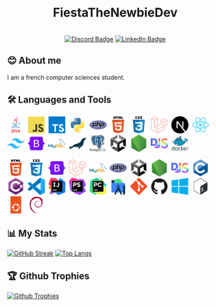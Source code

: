 <h1 align="center">FiestaTheNewbieDev</h1>

<div align="center">
 <img src="https://komarev.com/ghpvc/?username=FiestaTheNewbieDev&style=flat-square&color=blue" alt="">
</div>

<div align="center">
 <a href="https://www.discordapp.com/users/277877831302643713"><img src="https://img.shields.io/badge/Discord-7289da?style=for-the-badge&logo=discord&logoColor=white" alt="Discord Badge"></a>
 <a href="https://www.linkedin.com/in/clement-fossorier"><img src="https://img.shields.io/badge/LinkedIn-blue?style=for-the-badge&logo=linkedin&logoColor=white" alt="LinkedIn Badge"></a>
</div>

## 😊 About me

I am a french computer sciences student.

## 🛠️ Languages and Tools

<img src="https://github.com/devicons/devicon/blob/master/icons/java/java-original-wordmark.svg" title="Java" alt="Java" width="40" height="40"/>&nbsp;
<img src="https://github.com/devicons/devicon/blob/master/icons/javascript/javascript-original.svg" title="JavaScript" alt="JavaScript" width="40" height="40"/>&nbsp;
<img src="https://github.com/devicons/devicon/blob/master/icons/typescript/typescript-original.svg" title="TypeScript" alt="TypeScript" width="40" height="40"/>&nbsp;
<img src="https://github.com/devicons/devicon/blob/master/icons/python/python-original.svg" title="Python" alt="Python" width="40" height="40"/>&nbsp;
<img src="https://github.com/devicons/devicon/blob/master/icons/php/php-original.svg" title="PHP" alt="PHP" width="40" height="40"/>&nbsp;
<img src="https://github.com/devicons/devicon/blob/master/icons/html5/html5-original-wordmark.svg" title="HTML5" alt="HTML" width="40" height="40"/>&nbsp;
<img src="https://github.com/devicons/devicon/blob/master/icons/css3/css3-original-wordmark.svg"  title="CSS3" alt="CSS" width="40" height="40"/>&nbsp;
<img src="https://github.com/devicons/devicon/blob/master/icons/laravel/laravel-line.svg" title="Laravel" alt="Laravel" width="40" height="40"/>&nbsp;
<img src="https://github.com/devicons/devicon/blob/master/icons/nextjs/nextjs-plain.svg" title="Next.js" alt="Next.js" width="40" height="40" />&nbsp;
<img src="https://github.com/devicons/devicon/blob/master/icons/react/react-original.svg" title="" alt="React" width="40" height="40" />&nbsp;
<img src="https://github.com/devicons/devicon/blob/master/icons/tailwindcss/tailwindcss-original.svg" title="Tailwind CSS" alt="Tailwind CSS" width="40" height="40" />&nbsp;
<img src="https://github.com/devicons/devicon/blob/master/icons/bootstrap/bootstrap-original.svg" title="Bootstrap" alt="Bootstrap" width="40" height="40"/>&nbsp;
<img src="https://github.com/devicons/devicon/blob/master/icons/mysql/mysql-original-wordmark.svg" title="MySQL"  alt="MySQL" width="40" height="40"/>&nbsp;
<img src="https://github.com/devicons/devicon/blob/master/icons/mariadb/mariadb-original.svg" title="MariaDB"  alt="MariaDB" width="40" height="40"/>&nbsp;
<img src="https://github.com/devicons/devicon/blob/master/icons/postgresql/postgresql-original-wordmark.svg" title="PostgreSQL"  alt="PostgreSQL" width="40" height="40" />&nbsp;
<img src="https://github.com/devicons/devicon/blob/master/icons/unity/unity-original.svg" title="Unity" alt="Unity" width="40" height="40"/>&nbsp;
<img src="https://github.com/devicons/devicon/blob/master/icons/nodejs/nodejs-original.svg" title="Node.js" alt="Node.js" width="40" height="40"/>&nbsp;
<img src="https://github.com/devicons/devicon/blob/master/icons/discordjs/discordjs-original.svg" title="discord.js" alt="discord.js" width="40" height="40"/>&nbsp;
<img src="https://github.com/devicons/devicon/blob/master/icons/docker/docker-original-wordmark.svg" title="Docker" alt="Docker" width="40" height="40" />&nbsp;


<img src="https://github.com/devicons/devicon/blob/master/icons/html5/html5-original-wordmark.svg" title="HTML5" alt="HTML" width="40" height="40"/>&nbsp;
<img src="https://github.com/devicons/devicon/blob/master/icons/css3/css3-original-wordmark.svg"  title="CSS3" alt="CSS" width="40" height="40"/>&nbsp;
<img src="https://github.com/devicons/devicon/blob/master/icons/bootstrap/bootstrap-original.svg" title="Bootstrap" alt="Bootstrap" width="40" height="40"/>&nbsp;
<img src="https://github.com/devicons/devicon/blob/master/icons/laravel/laravel-line.svg" title="Laravel" alt="Laravel" width="40" height="40"/>&nbsp;
<img src="https://github.com/devicons/devicon/blob/master/icons/mysql/mysql-original-wordmark.svg" title="MySQL"  alt="MySQL" width="40" height="40"/>&nbsp;
<img src="https://github.com/devicons/devicon/blob/master/icons/php/php-original.svg" title="PHP" alt="PHP" width="40" height="40"/>&nbsp;
<img src="https://github.com/devicons/devicon/blob/master/icons/unity/unity-original.svg" title="Unity" alt="Unity" width="40" height="40"/>&nbsp;
<img src="https://github.com/devicons/devicon/blob/master/icons/nodejs/nodejs-original.svg" title="Node.js" alt="Node.js" width="40" height="40"/>&nbsp;
<img src="https://github.com/devicons/devicon/blob/master/icons/discordjs/discordjs-original.svg" title="discord.js" alt="discord.js" width="40" height="40"/>&nbsp;
<img src="https://github.com/devicons/devicon/blob/master/icons/c/c-original.svg" title="C" alt="C" width="40" height="40"/>&nbsp;
<img src="https://github.com/devicons/devicon/blob/master/icons/csharp/csharp-original.svg" title="C#" alt="C#" width="40" height="40"/>&nbsp;
<img src="https://github.com/devicons/devicon/blob/master/icons/vscode/vscode-original.svg" title="Visual Studio Code" alt="Visual Studio Code" width="40" height="40"/>&nbsp;
<img src="https://github.com/FiestaTheNewbieDev/FiestaTheNewbieDev/blob/main/icons/intellij_idea.svg" title="IntelliJ IDEA" alt="IntelliJ IDEA" width="40" height="40"/>&nbsp;
<img src="https://github.com/FiestaTheNewbieDev/FiestaTheNewbieDev/blob/main/icons/php_storm.svg" title="PhpStorm" alt="PhpStorm" width="40" height="40"/>&nbsp;
<img src="https://github.com/FiestaTheNewbieDev/FiestaTheNewbieDev/blob/main/icons/pycharm.svg" title="PyCharm" alt="PyCharm" width="40" height="40"/>&nbsp;
<img src="https://github.com/devicons/devicon/blob/master/icons/androidstudio/androidstudio-original.svg" title="Android Studio" alt="Android Studio" width="40" height="40"/>&nbsp;
<img src="https://github.com/devicons/devicon/blob/master/icons/git/git-original.svg" title="Git" alt="Git" width="40" height="40"/>&nbsp;
<img src="https://github.com/devicons/devicon/blob/master/icons/github/github-original.svg" title="Github" alt="Github" width="40" height="40"/>&nbsp;
<img src="https://github.com/devicons/devicon/blob/master/icons/windows8/windows8-original.svg" title="Windows" alt="Windows" width="40" height="40"/>&nbsp;
<img src="https://github.com/devicons/devicon/blob/master/icons/bash/bash-original.svg" title="Bash" alt="Bash" width="40" height="40"/>&nbsp;
<img src="https://github.com/devicons/devicon/blob/master/icons/ubuntu/ubuntu-plain.svg" title="Ubuntu" alt="Ubuntu" width="40" height="40"/>&nbsp;
<img src="https://github.com/devicons/devicon/blob/master/icons/debian/debian-original.svg" title="Debian" alt="Debian" width="40" height="40"/>&nbsp;

## 📊 My Stats

[![GitHub Streak](http://github-readme-streak-stats.herokuapp.com?user=FiestaTheNewbieDev)](https://git.io/streak-stats)
[![Top Langs](https://github-readme-stats.vercel.app/api/top-langs/?username=FiestaTheNewbieDev&layout=compact)](https://github.com/anuraghazra/github-readme-stats)

## 🏆 Github Trophies

[![Github Trophies](https://github-profile-trophy.vercel.app/?username=FiestaTheNewbieDev)](https://github.com/ryo-ma/github-profile-trophy)
